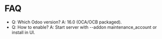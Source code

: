 # FAQ

- Q: Which Odoo version? A: 16.0 (OCA/OCB packaged).
- Q: How to enable? A: Start server with --addon maintenance_account or install in UI.
